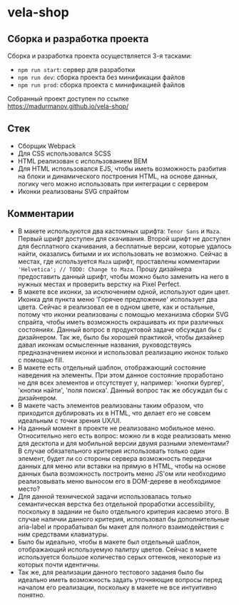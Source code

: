 # vela-shop

## Сборка и разработка проекта

Сборка и разработка проекта осуществляется 3-я тасками:

- `npm run start`: сервер для разработки
- `npm run dev`: сборка проекта без минификации файлов
- `npm run prod`: сборка проекта с минификацией файлов

Собранный проект доступен по ссылке https://madurmanov.github.io/vela-shop/

## Стек

- Сборщик Webpack
- Для CSS использовался SCSS
- HTML реализован с использованием BEM
- Для HTML использовался EJS, чтобы иметь возможность разбития на блоки и динамического построения HTML, на основе данных, логику чего можно использовать при интеграции с сервером
- Иконки реализованы SVG спрайтом

## Комментарии

- В макете используются два кастомных шрифта: `Tenor Sans` и `Maza`. Первый шрифт доступен для скачивания. Второй шрифт не доступен для бесплатного скачивания, а бесплатные версии, которые удалось найти, оказались битыми и их использовать не возможно. Сейчас в местах, где используется `Maza` шрифт, проставлены комментарии `'Helvetica'; // TODO: Change to Maza`. Прошу дизайнера предоставить данный шрифт, чтобы можно было заменить на него в нужных местах и проверить верстку на Pixel Perfect.
- В макете все иконки, за исключением одной, используют один цвет. Иконка для пункта меню 'Горячее предложение' использует два цвета. Сейчас я реализовал ее в одном цвете, как и остальные, потому что иконки реализованы с помощью механизма сборки SVG спрайта, чтобы иметь возможность окрашивать их при различных состояниях. Данный вопрос в продуктовой задаче обсуждал бы с дизайнером. Так же, было бы хорошей практикой, чтобы дизайнер давал иконкам осмысленные названия, руководствуясь предназначением иконки и использовал реализацию иконок только с помощью fill.
- В макете есть отдельный шаблон, отображающий состояние наведения на элементы. При этом данное состояние проработано не для всех элементов и отсутствует у, например: 'кнопки бургер', 'кнопки найти', 'поля поиска'. Данный вопрос так же обсуждал бы с дизайнером.
- В макете часть элементов реализованы таким образом, что приходится дублировать их в HTML, что делает его не совсем идеальным с точки зрения UX/UI.
- На данный момент в проекте не реализовано мобильное меню. Относительно него есть вопрос: можно ли в коде реализовать меню для десктопа и для мобильной версии двумя разными элементами? В случае обязательного критерия использовать только один элемент, будет ли со стороны сервера возможность передачи данных для меню или вставки на прямую в HTML, чтобы на основе данных была возможность построить меню JS'ом или необходимо реализовывать меню выносом его в DOM-дереве в необходимое место?
- Для данной технической задачи использовалась только семантическая верстка без отдельной проработки accessibility, поскольку в задании не было отдельного критерия касаемо этого. В случае наличии данного критерия, использовал бы дополнительные aria-label и прорабатывал бы макет для полного взаимодействия с ним средствами клавиатуры.
- Было бы идеально, чтобы в макете был отдельный шаблон, отображающий используемую палитру цветов. Сейчас в макете используется большое количество серых оттенков, некоторые из которых почти идентичны.
- Так же, для реализации данного тестового задания было бы идеально иметь возможность задать уточняющие вопросы перед началом его реализации, поскольку в макете не все интуитивно понятно.
